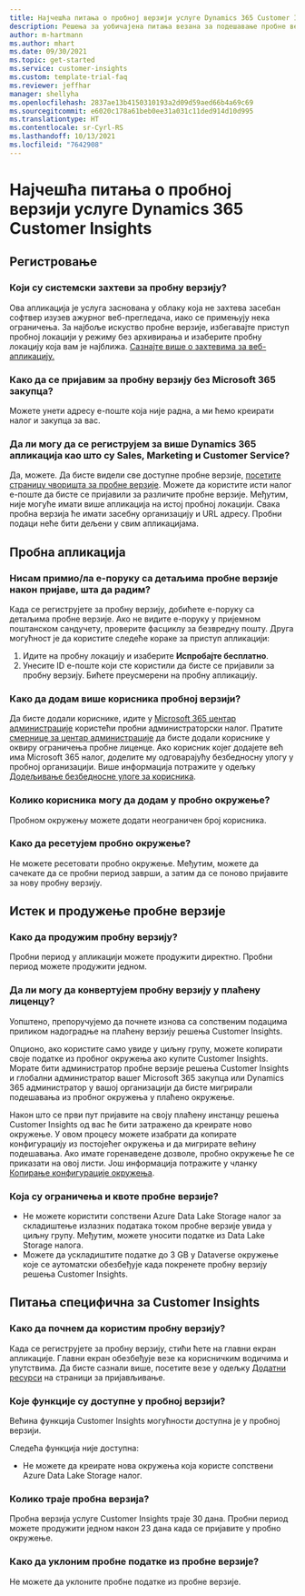 ```yaml
---
title: Најчешћа питања о пробној верзији услуге Dynamics 365 Customer Insights
description: Решења за уобичајена питања везана за подешавање пробне верзије услуге Customer Insights и управљање њоме. Сазнајте како да решите проблеме специфичне за платформу и апликације.
author: m-hartmann
ms.author: mhart
ms.date: 09/30/2021
ms.topic: get-started
ms.service: customer-insights
ms.custom: template-trial-faq
ms.reviewer: jeffhar
manager: shellyha
ms.openlocfilehash: 2837ae13b4150310193a2d09d59aed66b4a69c69
ms.sourcegitcommit: e6020c178a61beb0ee31a031c11ded914d10d995
ms.translationtype: HT
ms.contentlocale: sr-Cyrl-RS
ms.lasthandoff: 10/13/2021
ms.locfileid: "7642908"
---
```

# <a name="dynamics-365-customer-insights-trial-faq"></a>Најчешћа питања о пробној верзији услуге Dynamics 365 Customer Insights

## <a name="sign-up"></a>Регистровање

### <a name="what-are-the-system-requirements-for-the-trial"></a>Који су системски захтеви за пробну верзију?

Ова апликација је услуга заснована у облаку која не захтева засебан софтвер изузев ажурног веб-прегледача, иако се примењују нека ограничења. За најбоље искуство пробне верзије, избегавајте приступ пробној локацији у режиму без архивирања и изаберите пробну локацију која вам је најближа. [Сазнајте више о захтевима за веб-апликацију.](/power-platform/admin/web-application-requirements)

### <a name="how-do-i-sign-up-for-the-trial-without-a-microsoft-365-tenant"></a>Како да се пријавим за пробну верзију без Microsoft 365 закупца?

Можете унети адресу е-поште која није радна, а ми ћемо креирати налог и закупца за вас.

### <a name="can-i-sign-up-for-multiple-dynamics-365-apps-such-as-sales-marketing-and-customer-service"></a>Да ли могу да се региструјем за више Dynamics 365 апликација као што су Sales, Marketing и Customer Service?

Да, можете. Да бисте видели све доступне пробне верзије, [посетите страницу чворишта за пробне верзије](https://dynamics.microsoft.com/dynamics-365-free-trial). Можете да користите исти налог е-поште да бисте се пријавили за различите пробне верзије. Међутим, није могуће имати више апликација на истој пробној локацији. Свака пробна верзија ће имати засебну организацију и URL адресу. Пробни подаци неће бити дељени у свим апликацијама.

## <a name="trial-app"></a>Пробна апликација

### <a name="i-didnt-receive-the-trial-details-email-after-signing-up-what-should-i-do"></a>Нисам примио/ла е-поруку са детаљима пробне верзије након пријаве, шта да радим?

Када се региструјете за пробну верзију, добићете е-поруку са детаљима пробне верзије. Ако не видите е-поруку у пријемном поштанском сандучету, проверите фасциклу за безвредну пошту. Друга могућност је да користите следеће кораке за приступ апликацији:

1. Идите на пробну локацију и изаберите **Испробајте бесплатно**.
1. Унесите ID е-поште који сте користили да бисте се пријавили за пробну верзију. Бићете преусмерени на пробну апликацију.

### <a name="how-do-i-add-more-users-to-a-trial"></a>Како да додам више корисника пробној верзији?

Да бисте додали кориснике, идите у [Microsoft 365 центар администрације](https://admin.microsoft.com) користећи пробни администраторски налог. Пратите [смернице за центар администрације](/microsoft-365/admin/add-users/add-users) да бисте додали кориснике у оквиру ограничења пробне лиценце. Ако корисник којег додајете већ има Microsoft 365 налог, доделите му одговарајућу безбедносну улогу у пробној организацији. Више информација потражите у одељку [Додељивање безбедносне улоге за корисника](/power-platform/admin/create-users-assign-online-security-roles#assign-a-security-role-to-a-user).

### <a name="how-many-users-can-i-add-to-my-trial-environment"></a>Колико корисника могу да додам у пробно окружење?

Пробном окружењу можете додати неограничен број корисника.

### <a name="how-do-i-reset-the-trial-environment"></a>Како да ресетујем пробно окружење?

Не можете ресетовати пробно окружење. Међутим, можете да сачекате да се пробни период заврши, а затим да се поново пријавите за нову пробну верзију.

## <a name="trial-expiration-and-extension"></a>Истек и продужење пробне верзије

### <a name="how-do-i-extend-the-trial"></a>Како да продужим пробну верзију?

Пробни период у апликацији можете продужити директно. Пробни период можете продужити једном.

### <a name="can-i-convert-the-trial-to-a-paid-license"></a>Да ли могу да конвертујем пробну верзију у плаћену лиценцу?

Уопштено, препоручујемо да почнете изнова са сопственим подацима приликом надоградње на плаћену верзију решења Customer Insights. 

Опционо, ако користите само увиде у циљну групу, можете копирати своје податке из пробног окружења ако купите Customer Insights. Морате бити администратор пробне верзије решења Customer Insights и глобални администратор вашег Microsoft 365 закупца или Dynamics 365 администратор у вашој организацији да бисте мигрирали подешавања из пробног окружења у плаћено окружење. 

Након што се први пут пријавите на своју плаћену инстанцу решења Customer Insights од вас ће бити затражено да креирате ново окружење. У овом процесу можете изабрати да копирате конфигурацију из постојећег окружења и да мигрирате већину подешавања. Ако имате горенаведене дозволе, пробно окружење ће се приказати на овој листи. Још информација потражите у чланку [Копирање конфигурације окружења](audience-insights/manage-environments.md#copy-the-environment-configuration).

### <a name="what-are-the-trial-limits-and-quotas"></a>Која су ограничења и квоте пробне верзије?

- Не можете користити сопствени Azure Data Lake Storage налог за складиштење излазних података током пробне верзије увида у циљну групу. Међутим, можете уносити податке из Data Lake Storage налога.
- Можете да ускладиштите податке до 3 GB у Dataverse окружење које се аутоматски обезбеђује када покренете пробну верзију решења Customer Insights.

## <a name="customer-insights-specific-questions"></a>Питања специфична за Customer Insights

### <a name="how-do-i-start-using-the-trial"></a>Како да почнем да користим пробну верзију?

Када се региструјете за пробну верзију, стићи ћете на главни екран апликације. Главни екран обезбеђује везе ка корисничким водичима и упутствима. Да бисте сазнали више, посетите везе у одељку [Додатни ресурси](trial-signup.md#additional-resources) на страници за пријављивање.

### <a name="what-features-are-available-in-the-trial"></a>Које функције су доступне у пробној верзији?

Већина функција Customer Insights могућности доступна је у пробној верзији.

Следећа функција није доступна: 
- Не можете да креирате нова окружења која користе сопствени Azure Data Lake Storage налог.

### <a name="how-long-does-the-trial-last"></a>Колико траје пробна верзија?

Пробна верзија услуге Customer Insights траје 30 дана. Пробни период можете продужити једном након 23 дана када се пријавите у пробно окружење.

### <a name="how-do-i-remove-sample-data-from-the-trial"></a>Како да уклоним пробне податке из пробне верзије?

Не можете да уклоните пробне податке из пробне верзије.
